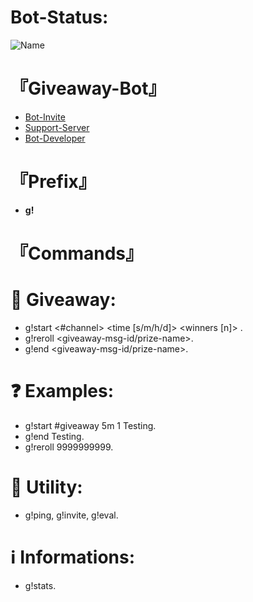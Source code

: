 # Bot-Status:

![Name](https://discordlist.space/api/bots/935516871040573460/badge?property=username)

# **『Giveaway-Bot』**
- [Bot-Invite](https://discord.com/api/oauth2/authorize?client_id=935516871040573460&permissions=412585684080&scope=bot)
- [Support-Server](https://discord.gg/WVKaXGpcJz)
- [Bot-Developer](https://discord.com/channels/@me/935531767404847174)

# **『Prefix』**
- **g!**

# **『Commands』**
# 💝 Giveaway:
- g!start <#channel> <time [s/m/h/d]> <winners [n]> <prize>.
- g!reroll <giveaway-msg-id/prize-name>.
- g!end <giveaway-msg-id/prize-name>.
# ❓ Examples:
- g!start #giveaway 5m 1 Testing.
- g!end Testing.
- g!reroll 9999999999.
# 🦾 Utility:
- g!ping, g!invite, g!eval.
# ℹ Informations:
- g!stats.
